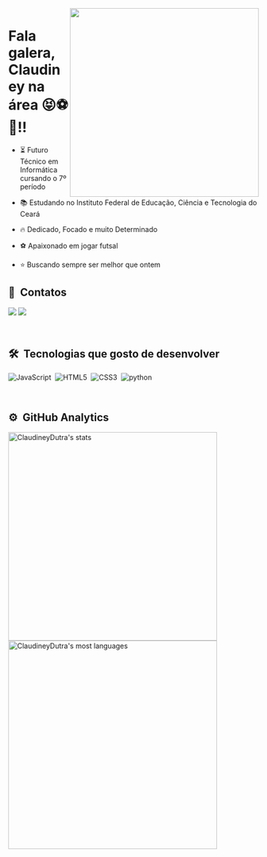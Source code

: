 <img  align="right" src="https://i.picasion.com/pic92/ada95b5e03862efde6fba383070e5d18.gif" width="380" height="380" border="0"/>
<h1>Fala galera, Claudiney na área 😝⚽🐺!!</h1>

- ⏳   Futuro Técnico em Informática cursando o 7º período

- 📚   Estudando no Instituto Federal de Educação, Ciência e Tecnologia do Ceará

- 🔥   Dedicado, Focado e muito Determinado

- ⚽  Apaixonado em jogar futsal

- ⭐  Buscando sempre ser melhor que ontem

## 📱 &nbsp;Contatos
<a href="https://instagram.com/claudiney_dutra" target="_blank"><img src="https://img.shields.io/badge/-Instagram-%23E4405F?style=for-the-badge&logo=instagram&logoColor=white" target="_blank"></a>
<a href = "mailto:claudineygui@gmail.com"><img src="https://img.shields.io/badge/-Gmail-%23333?style=for-the-badge&logo=gmail&logoColor=red" target="_blank"></a>

<br>

## 🛠 &nbsp;Tecnologias que gosto de desenvolver
![JavaScript](https://img.shields.io/badge/JavaScript-F7DF1E?style=for-the-badge&logo=javascript&logoColor=black)&nbsp;
![HTML5](https://img.shields.io/badge/HTML5-E34F26?style=for-the-badge&logo=html5&logoColor=white)&nbsp;
![CSS3](https://img.shields.io/badge/CSS3-1572B6?style=for-the-badge&logo=css3&logoColor=white)&nbsp;
![python](https://img.shields.io/badge/Python-14354C?style=for-the-badge&logo=python&logoColor=yellow)&nbsp;

<br>

## ⚙️ &nbsp;GitHub Analytics

<p align="left">
<img width="420em" src="https://github-readme-stats.vercel.app/api?username=ClaudineyDutra&show_icons=true&theme=github_dark" alt="ClaudineyDutra's stats"/>
<img width="420em" src="https://github-readme-stats.vercel.app/api/top-langs/?username=ClaudineyDutra&layout=compact&theme=github_dark" alt="ClaudineyDutra's most languages"/>
</p>
